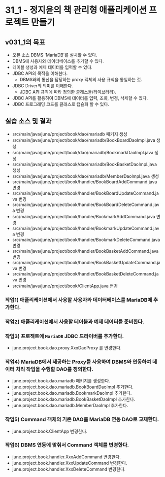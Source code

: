 # 31_1 - 정지윤의 책 관리형 애플리케이션 프로젝트 만들기

## v031_1의 목표

- 오픈 소스 DBMS 'MariaDB'를 설치할 수 있다.
- DBMS에 사용자와 데이터베이스를 추가할 수 있다.
- 테이블 생성과 예제 데이터를 입력할 수 있다.
- JDBC API의 목적을 이해한다.
  - DBMS와의 통신을 담당하는 proxy 객체의 사용 규칙을 통일하는 것.
- JDBC Driver의 의미를 이해한다.
  - JDBC API 규칙에 따라 정의한 클래스들(라이브러리).
- JDBC API를 활용하여 DBMS에 데이터를 입력, 조회, 변경, 삭제할 수 있다.
- JDBC 프로그래밍 코드를 클래스로 캡슐화 할 수 있다.

## 실습 소스 및 결과

- src/main/java/june/project/book/dao/mariadb 패키지 생성
- src/main/java/june/project/book/dao/mariadb/BookBoardDaoImpl.java 생성
- src/main/java/june/project/book/dao/mariadb/BookmarkDaoImpl.java 생성
- src/main/java/june/project/book/dao/mariadb/BookBasketDaoImpl.java 생성
- src/main/java/june/project/book/dao/mariadb/MemberDaoImpl.java 생성
- src/main/java/june/project/book/handler/BookBoardAddCommand.java 변경
- src/main/java/june/project/book/handler/BookBoardUpdateCommand.java 변경
- src/main/java/june/project/book/handler/BookBoardDeleteCommand.java 변경
- src/main/java/june/project/book/handler/BookmarkAddCommand.java 변경
- src/main/java/june/project/book/handler/BookmarkUpdateCommand.java 변경
- src/main/java/june/project/book/handler/BookmarkDeleteCommand.java 변경
- src/main/java/june/project/book/handler/BookBasketAddCommand.java 변경
- src/main/java/june/project/book/handler/BookBasketUpdateCommand.java 변경
- src/main/java/june/project/book/handler/BookBasketDeleteCommand.java 변경
- src/main/java/june/project/book/ClientApp.java 변경

### 작업1) 애플리케이션에서 사용할 사용자와 데이터베이스를 MariaDB에 추가한다.

### 작업2) 애플리케이션에서 사용할 테이블과 예제 데이터를 준비한다.

### 작업3) 프로젝트에 `MariaDB` JDBC 드라이버를 추가한다.

- june.project.book.dao.proxy.XxxDaoProxy 를 변경한다.

### 작업4) MariaDB에서 제공하는 Proxy를 사용하여 DBMS와 연동하여 데이터 처리 작업을 수행할 DAO를 정의한다.

- june.project.book.dao.mariadb 패키지를 생성한다.
- june.project.book.dao.mariadb.BookBoardDaoImpl 추가한다.
- june.project.book.dao.mariadb.BookmarkDaoImpl 추가한다.
- june.project.book.dao.mariadb.BookBasketDaoImpl 추가한다.
- june.project.book.dao.mariadb.MemberDaoImpl 추가한다.

### 작업5) Command 객체의 기존 DAO를 MariaDB 연동 DAO로 교체한다.

- june.project.book.ClientApp 변경한다.

### 작업6) DBMS 연동에 맞춰서 Command 객체를 변경한다.

- june.project.book.handler.XxxAddCommand 변경한다.
- june.project.book.handler.XxxUpdateCommand 변경한다.
- june.project.book.handler.XxxDeleteCommand 변경한다.

